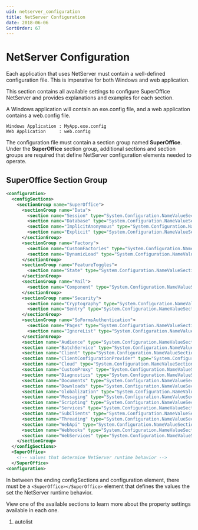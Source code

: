 ```yaml
---
uid: netserver_configuration
title: NetServer Configuration
date: 2018-06-06
SortOrder: 67
---
```

# NetServer Configuration

Each application that uses NetServer must contain a well-defined configuration file. This is imperative for both Windows and web application.

This section contains all available settings to configure SuperOffice NetServer and provides explanations and examples for each section.

A Windows application will contain an exe.config file, and a web application
contains a web.config file.

```text
Windows Application : MyApp.exe.config
Web Application     : web.config
```

The configuration file must contain a section group named __SuperOffice__. Under the __SuperOffice__ section group, additional sections and section groups are required that define NetServer configuration elements needed to operate.

## SuperOffice Section Group

```xml
<configuration>
  <configSections>
    <sectionGroup name="SuperOffice">
      <sectionGroup name="Data">
        <section name="Session" type="System.Configuration.NameValueSectionHandler, System, Version=1.0.5000.0, Culture=neutral, PublicKeyToken=b77a5c561934e089" />
        <section name="Database" type="System.Configuration.NameValueSectionHandler, System, Version=1.0.5000.0, Culture=neutral, PublicKeyToken=b77a5c561934e089" />
        <section name="ImplicitAnonymous" type="System.Configuration.NameValueSectionHandler, System, Version=1.0.5000.0, Culture=neutral, PublicKeyToken=b77a5c561934e089" />
        <section name="Explicit" type="System.Configuration.NameValueSectionHandler, System, Version=1.0.5000.0, Culture=neutral, PublicKeyToken=b77a5c561934e089" />
      </sectionGroup>
      <sectionGroup name="Factory">
        <section name="CustomFactories" type="System.Configuration.NameValueSectionHandler, System, Version=1.0.5000.0, Culture=neutral, PublicKeyToken=b77a5c561934e089" />
        <section name="DynamicLoad" type="System.Configuration.NameValueSectionHandler, System, Version=1.0.5000.0, Culture=neutral, PublicKeyToken=b77a5c561934e089" />
      </sectionGroup>
      <sectionGroup name="FeatureToggles">
        <section name="State" type="System.Configuration.NameValueSectionHandler, System, Version=1.0.5000.0, Culture=neutral, PublicKeyToken=b77a5c561934e089" />
      </sectionGroup>
      <sectionGroup name="Mail">
        <section name="Component" type="System.Configuration.NameValueSectionHandler, System, Version=1.0.5000.0, Culture=neutral, PublicKeyToken=b77a5c561934e089" />
      </sectionGroup>
      <sectionGroup name="Security">
        <section name="Cryptography" type="System.Configuration.NameValueSectionHandler, System, Version=1.0.5000.0, Culture=neutral, PublicKeyToken=b77a5c561934e089" />
        <section name="Sentry" type="System.Configuration.NameValueSectionHandler, System, Version=1.0.5000.0, Culture=neutral, PublicKeyToken=b77a5c561934e089" />
      </sectionGroup>
      <sectionGroup name="SoFormsAuthentication">
        <section name="Pages" type="System.Configuration.NameValueSectionHandler, System, Version=1.0.5000.0, Culture=neutral, PublicKeyToken=b77a5c561934e089" />
        <section name="IgnoreList" type="System.Configuration.NameValueSectionHandler, System, Version=1.0.5000.0, Culture=neutral, PublicKeyToken=b77a5c561934e089" />
      </sectionGroup>
      <section name="Audience" type="System.Configuration.NameValueSectionHandler, System, Version=1.0.5000.0, Culture=neutral, PublicKeyToken=b77a5c561934e089" />
      <section name="BatchService" type="System.Configuration.NameValueSectionHandler, System, Version=1.0.5000.0, Culture=neutral, PublicKeyToken=b77a5c561934e089" />
      <section name="Client" type="System.Configuration.NameValueSectionHandler, System, Version=1.0.5000.0, Culture=neutral, PublicKeyToken=b77a5c561934e089" />
      <section name="ClientConfigurationProvider" type="System.Configuration.NameValueSectionHandler, System, Version=1.0.5000.0, Culture=neutral, PublicKeyToken=b77a5c561934e089" />
      <section name="Cloud" type="System.Configuration.NameValueSectionHandler, System, Version=1.0.5000.0, Culture=neutral, PublicKeyToken=b77a5c561934e089" />
      <section name="CustomProxy" type="System.Configuration.NameValueSectionHandler, System, Version=1.0.5000.0, Culture=neutral, PublicKeyToken=b77a5c561934e089" />
      <section name="Diagnostics" type="System.Configuration.NameValueSectionHandler, System, Version=1.0.5000.0, Culture=neutral, PublicKeyToken=b77a5c561934e089" />
      <section name="Documents" type="System.Configuration.NameValueSectionHandler, System, Version=1.0.5000.0, Culture=neutral, PublicKeyToken=b77a5c561934e089" />
      <section name="Downloads" type="System.Configuration.NameValueSectionHandler, System, Version=1.0.5000.0, Culture=neutral, PublicKeyToken=b77a5c561934e089" />
      <section name="Globalization" type="System.Configuration.NameValueSectionHandler, System, Version=1.0.5000.0, Culture=neutral, PublicKeyToken=b77a5c561934e089" />
      <section name="Messaging" type="System.Configuration.NameValueSectionHandler, System, Version=1.0.5000.0, Culture=neutral, PublicKeyToken=b77a5c561934e089" />
      <section name="Scripting" type="System.Configuration.NameValueSectionHandler, System, Version=1.0.5000.0, Culture=neutral, PublicKeyToken=b77a5c561934e089" />
      <section name="Services" type="System.Configuration.NameValueSectionHandler, System, Version=1.0.5000.0, Culture=neutral, PublicKeyToken=b77a5c561934e089" />
      <section name="SubClients" type="System.Configuration.NameValueSectionHandler, System, Version=1.0.5000.0, Culture=neutral, PublicKeyToken=b77a5c561934e089" />
      <section name="Threading" type="System.Configuration.NameValueSectionHandler, System, Version=1.0.5000.0, Culture=neutral, PublicKeyToken=b77a5c561934e089" />
      <section name="WebApi" type="System.Configuration.NameValueSectionHandler, System, Version=1.0.5000.0, Culture=neutral, PublicKeyToken=b77a5c561934e089" />
      <section name="Webhooks" type="System.Configuration.NameValueSectionHandler, System, Version=1.0.5000.0, Culture=neutral, PublicKeyToken=b77a5c561934e089" />
      <section name="WebServices" type="System.Configuration.NameValueSectionHandler, System, Version=1.0.5000.0, Culture=neutral, PublicKeyToken=b77a5c561934e089" />
    </sectionGroup>
  </configSections>
  <SuperOffice>
    <!-- values that determine NetServer runtime behavior -->
  </SuperOffice>
<configuration>
```

In between the ending configSections and configuration element, there must be a ```<SuperOffice></SuperOffice>``` element that defines the values the set the NetServer runtime behavior.

View one of the available sections to learn more about the property settings available in each one.

1. autolist